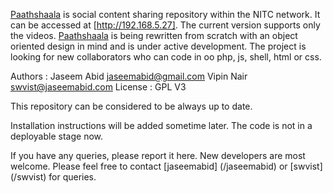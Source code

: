 [Paathshaala](/nitcalicut/Paathshaala/) is social content sharing repository within the NITC network. It can be accessed at [http://192.168.5.27]. The current version supports only the videos. [Paathshaala](/nitcalicut/Paathshaala/) is being rewritten from scratch with an object oriented design in mind and is under active development. The project is looking for new collaborators who can code in oo php, js, shell, html or css.

Authors :	Jaseem Abid <jaseemabid@gmail.com>
			Vipin Nair <swvist@jaseemabid.com>
License : GPL V3

This repository can be considered to be always up to date.

Installation instructions will be added sometime later. The code is not in a deployable stage now.

If you have any queries, please report it here. New developers are most welcome. Please feel free to contact [jaseemabid] (/jaseemabid) or [swvist] (/swvist) for queries.

